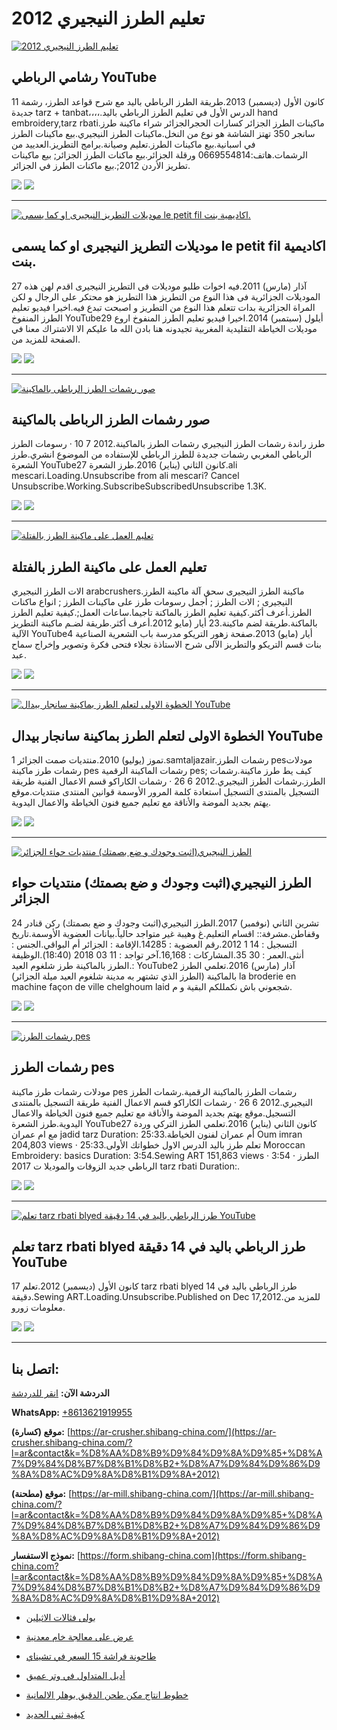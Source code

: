 # تعليم الطرز النيجيري 2012

<a href="https://swt.shibang-china.com/?l=ar&img&k=%D8%AA%D8%B9%D9%84%D9%8A%D9%85+%D8%A7%D9%84%D8%B7%D8%B1%D8%B2+%D8%A7%D9%84%D9%86%D9%8A%D8%AC%D9%8A%D8%B1%D9%8A+2012" target="_blank">![تعليم الطرز النيجيري 2012](http://static.shibang-china.com/all-800x300/196.jpg)</a>

## رشامي الرباطي YouTube
11 كانون الأول (ديسمبر) 2013.طريقة الطرز الرباطي باليد مع شرح قواعد الطرز، رشمة جديدة tarz + tanbat،،،،.الدرس الأول في تعليم الطرز الرباطي باليد hand embroidery,tarz rbati.ماكينات الطرز الجزائر كسارات الحجرالجزائر شراء ماكينة طرز سانجر 350 تهتز الشاشة هو نوع من النخل.ماكينات الطرز النيجيري.بيع ماكينات الطرز في اسبانية.بيع ماكينات الطرز.تعليم وصيانة.برامج التطريز.العدييد من الرشمات.هاتف:0669554814 ورقلة الجزائر.بيع ماكنات الطرز الجزائر; بيع ماكينات تطريز الأردن 2012;.بيع ماكنات الطرز في الجزائر.


<a href="https://whatsapp.shibangsoft.com/WhatsApp.php" target="_blank" title="WhatsApp">![](http://static.shibang-china.com/icon/whatsapp.png)</a> <a href="https://swt.shibang-china.com/?l=ar&icon&k=%D8%AA%D8%B9%D9%84%D9%8A%D9%85+%D8%A7%D9%84%D8%B7%D8%B1%D8%B2+%D8%A7%D9%84%D9%86%D9%8A%D8%AC%D9%8A%D8%B1%D9%8A+2012" target="_blank">![](http://static.shibang-china.com/icon/chat-ar.png)</a>

---

<a href="https://swt.shibang-china.com/?l=ar&img&k=%D8%AA%D8%B9%D9%84%D9%8A%D9%85+%D8%A7%D9%84%D8%B7%D8%B1%D8%B2+%D8%A7%D9%84%D9%86%D9%8A%D8%AC%D9%8A%D8%B1%D9%8A+2012" target="_blank">![موديلات التطريز النيجيرى او كما يسمى le petit fil اكاديمية بنت.](http://static.shibang-china.com/all-800x300/1077.jpg)</a>

## موديلات التطريز النيجيرى او كما يسمى le petit fil اكاديمية بنت.
27 آذار (مارس) 2011.فيه اخوات طلبو موديلات فى التطريز النيجيرى اقدم لهن هذه الموديلات الجزائرية فى هذا النوع من التطريز هذا التطريز هو محتكر على الرجال و لكن المراة الجزائرية بدات تتعلم هذا النوع من التطريز و اصبحت تبدع فيه.اخيرا فيديو تعليم الطرز المنفوخ YouTube29 أيلول (سبتمبر) 2014.اخيرا فيديو تعليم الطرز المنفوخ اروع موديلات الخياطة التقليدية المغربية تجيدونه هنا بادن الله ما عليكم الا الاشتراك معنا في الصفحة للمزيد من.


<a href="https://whatsapp.shibangsoft.com/WhatsApp.php" target="_blank" title="WhatsApp">![](http://static.shibang-china.com/icon/whatsapp.png)</a> <a href="https://swt.shibang-china.com/?l=ar&icon&k=%D8%AA%D8%B9%D9%84%D9%8A%D9%85+%D8%A7%D9%84%D8%B7%D8%B1%D8%B2+%D8%A7%D9%84%D9%86%D9%8A%D8%AC%D9%8A%D8%B1%D9%8A+2012" target="_blank">![](http://static.shibang-china.com/icon/chat-ar.png)</a>

---

<a href="https://swt.shibang-china.com/?l=ar&img&k=%D8%AA%D8%B9%D9%84%D9%8A%D9%85+%D8%A7%D9%84%D8%B7%D8%B1%D8%B2+%D8%A7%D9%84%D9%86%D9%8A%D8%AC%D9%8A%D8%B1%D9%8A+2012" target="_blank">![صور رشمات الطرز الرباطى بالماكينة](http://static.shibang-china.com/all-800x300/52.jpg)</a>

## صور رشمات الطرز الرباطى بالماكينة
طرز راندة رشمات الطرز النيجيري رشمات الطرز بالماكينة.2012 7 10 · رسومات الطرز الرباطي المغربي رشمات جديدة للطرز الرباطي للإستفاده من الموضوع انشري.طرز الشعرة YouTube27 كانون الثاني (يناير) 2016.طرز الشعرة.ali mescari.Loading.Unsubscribe from ali mescari? Cancel Unsubscribe.Working.SubscribeSubscribedUnsubscribe 1.3K.


<a href="https://whatsapp.shibangsoft.com/WhatsApp.php" target="_blank" title="WhatsApp">![](http://static.shibang-china.com/icon/whatsapp.png)</a> <a href="https://swt.shibang-china.com/?l=ar&icon&k=%D8%AA%D8%B9%D9%84%D9%8A%D9%85+%D8%A7%D9%84%D8%B7%D8%B1%D8%B2+%D8%A7%D9%84%D9%86%D9%8A%D8%AC%D9%8A%D8%B1%D9%8A+2012" target="_blank">![](http://static.shibang-china.com/icon/chat-ar.png)</a>

---

<a href="https://swt.shibang-china.com/?l=ar&img&k=%D8%AA%D8%B9%D9%84%D9%8A%D9%85+%D8%A7%D9%84%D8%B7%D8%B1%D8%B2+%D8%A7%D9%84%D9%86%D9%8A%D8%AC%D9%8A%D8%B1%D9%8A+2012" target="_blank">![تعليم العمل على ماكينة الطرز بالفتلة](http://static.shibang-china.com/all-800x300/226.jpg)</a>

## تعليم العمل على ماكينة الطرز بالفتلة
الات الطرز النيجيري arabcrushers.ماكينة الطرز النيجيرى سحق آلة ماكينة الطرز النيجيرى ; الات الطرز ; أجمل رسومات طرز على ماكينات الطرز ; انواع ماكنات الطرز.أعرف أكثر.كيفية تعليم الطرز بالماكنة تاجيما.ساعات العمل;.كيفية تعليم الطرز بالماكنة.طريقة لضم ماكينة.23 أيار (مايو 2012.أعرف أكثر.طريقة لضـم ماكينة التطريز الآلية YouTube4 أيار (مايو) 2013.صفحة زهور التريكو مدرسة باب الشعرية الصناعية بنات قسم التريكو والتطريز الآلى شرح الاستاذة نجلاء فتحى فكرة وتصوير وإخراج سماح عبد.


<a href="https://whatsapp.shibangsoft.com/WhatsApp.php" target="_blank" title="WhatsApp">![](http://static.shibang-china.com/icon/whatsapp.png)</a> <a href="https://swt.shibang-china.com/?l=ar&icon&k=%D8%AA%D8%B9%D9%84%D9%8A%D9%85+%D8%A7%D9%84%D8%B7%D8%B1%D8%B2+%D8%A7%D9%84%D9%86%D9%8A%D8%AC%D9%8A%D8%B1%D9%8A+2012" target="_blank">![](http://static.shibang-china.com/icon/chat-ar.png)</a>

---

<a href="https://swt.shibang-china.com/?l=ar&img&k=%D8%AA%D8%B9%D9%84%D9%8A%D9%85+%D8%A7%D9%84%D8%B7%D8%B1%D8%B2+%D8%A7%D9%84%D9%86%D9%8A%D8%AC%D9%8A%D8%B1%D9%8A+2012" target="_blank">![الخطوة الاولى لتعلم الطرز بماكينة سانجار بيدال YouTube](http://static.shibang-china.com/all-800x300/1059.jpg)</a>

## الخطوة الاولى لتعلم الطرز بماكينة سانجار بيدال YouTube
1 تموز (يوليو) 2010.منتديات صمت الجزائر.samtaljazair.رشمات الطرز pesمودلات رشمات طرز ماكينة pes رشمات الماكينة الرقمية pes; كيف يط طرز ماكينة.رشمات الطرز.رشمات الطرز النيجيري.2012 6 26 · رشمات الكاراكو قسم الاعمال الفنية طريقة التسجيل بالمنتدى التسجيل استعادة كلمة المرور الأوسمة قوانين المنتدى منتديات.موقع يهتم بجديد الموضة والأناقة مع تعليم جميع فنون الخياطة والاعمال اليدوية.


<a href="https://whatsapp.shibangsoft.com/WhatsApp.php" target="_blank" title="WhatsApp">![](http://static.shibang-china.com/icon/whatsapp.png)</a> <a href="https://swt.shibang-china.com/?l=ar&icon&k=%D8%AA%D8%B9%D9%84%D9%8A%D9%85+%D8%A7%D9%84%D8%B7%D8%B1%D8%B2+%D8%A7%D9%84%D9%86%D9%8A%D8%AC%D9%8A%D8%B1%D9%8A+2012" target="_blank">![](http://static.shibang-china.com/icon/chat-ar.png)</a>

---

<a href="https://swt.shibang-china.com/?l=ar&img&k=%D8%AA%D8%B9%D9%84%D9%8A%D9%85+%D8%A7%D9%84%D8%B7%D8%B1%D8%B2+%D8%A7%D9%84%D9%86%D9%8A%D8%AC%D9%8A%D8%B1%D9%8A+2012" target="_blank">![الطرز النيجيري(اثبت وجودك و ضع بصمتك) منتديات حواء الجزائر](http://static.shibang-china.com/all-800x300/50.jpg)</a>

## الطرز النيجيري(اثبت وجودك و ضع بصمتك) منتديات حواء الجزائر
24 تشرين الثاني (نوفمبر) 2017.الطرز النيجيري(اثبت وجودك و ضع بصمتك) ركن قنادر وقفاطن.مشرفة:: اقسام التعليم.غ وهيبة غير متواجد حالياً.بيانات العضوية الأوسمة.تاريخ التسجيل : 14 1 2012.رقم العضوية : 14285.الإقامة : الجزائر أم البواقي.الجنس : أنثى.العمر : 30 35.المشاركات : 16,168.آخر تواجد : 11 03 2018 (18:40).الوظيفة :.الطرز بالماكينة طرز شلغوم العيد YouTube2 آذار (مارس) 2016.تعلمي الطرز بالماكينة (الطرز الذي تشتهر به مدينة شلغوم العيد ميلة الجزائر) la broderie en machine façon de ville chelghoum laid شجعوني باش نكمللكم البقية و م.


<a href="https://whatsapp.shibangsoft.com/WhatsApp.php" target="_blank" title="WhatsApp">![](http://static.shibang-china.com/icon/whatsapp.png)</a> <a href="https://swt.shibang-china.com/?l=ar&icon&k=%D8%AA%D8%B9%D9%84%D9%8A%D9%85+%D8%A7%D9%84%D8%B7%D8%B1%D8%B2+%D8%A7%D9%84%D9%86%D9%8A%D8%AC%D9%8A%D8%B1%D9%8A+2012" target="_blank">![](http://static.shibang-china.com/icon/chat-ar.png)</a>

---

<a href="https://swt.shibang-china.com/?l=ar&img&k=%D8%AA%D8%B9%D9%84%D9%8A%D9%85+%D8%A7%D9%84%D8%B7%D8%B1%D8%B2+%D8%A7%D9%84%D9%86%D9%8A%D8%AC%D9%8A%D8%B1%D9%8A+2012" target="_blank">![رشمات الطرز pes](http://static.shibang-china.com/all-800x300/662.jpg)</a>

## رشمات الطرز pes
مودلات رشمات طرز ماكينة pes رشمات الطرز بالماكينة الرقمية.رشمات الطرز النيجيري.2012 6 26 · رشمات الكاراكو قسم الاعمال الفنية طريقة التسجيل بالمنتدى التسجيل.موقع يهتم بجديد الموضة والأناقة مع تعليم جميع فنون الخياطة والاعمال اليدوية.طرز الشعرة YouTube27 كانون الثاني (يناير) 2016.تعلمي الطرز التركي وردة مع ام عمران jadid tarz Duration: 25:33.أم عمران لفنون الخياطة Oum imran 204,803 views &middot; 25:33.تعلم طرز باليد الدرس الاول خطواتك الأولى Moroccan Embroidery: basics Duration: 3:54.Sewing ART 151,863 views &middot; 3:54 &middot; الطرز الرباطي جديد الزوقات والموديلا ت 2017 tarz rbati Duration:.


<a href="https://whatsapp.shibangsoft.com/WhatsApp.php" target="_blank" title="WhatsApp">![](http://static.shibang-china.com/icon/whatsapp.png)</a> <a href="https://swt.shibang-china.com/?l=ar&icon&k=%D8%AA%D8%B9%D9%84%D9%8A%D9%85+%D8%A7%D9%84%D8%B7%D8%B1%D8%B2+%D8%A7%D9%84%D9%86%D9%8A%D8%AC%D9%8A%D8%B1%D9%8A+2012" target="_blank">![](http://static.shibang-china.com/icon/chat-ar.png)</a>

---

<a href="https://swt.shibang-china.com/?l=ar&img&k=%D8%AA%D8%B9%D9%84%D9%8A%D9%85+%D8%A7%D9%84%D8%B7%D8%B1%D8%B2+%D8%A7%D9%84%D9%86%D9%8A%D8%AC%D9%8A%D8%B1%D9%8A+2012" target="_blank">![تعلم tarz rbati blyed طرز الرباطي باليد في 14 دقيقة YouTube](http://static.shibang-china.com/all-800x300/398.jpg)</a>

## تعلم tarz rbati blyed طرز الرباطي باليد في 14 دقيقة YouTube
17 كانون الأول (ديسمبر) 2012.تعلم tarz rbati blyed طرز الرباطي باليد في 14 دقيقة.Sewing ART.Loading.Unsubscribe.Published on Dec 17,2012.للمزيد من معلومات زورو.

<a href="https://whatsapp.shibangsoft.com/WhatsApp.php" target="_blank" title="WhatsApp">![](http://static.shibang-china.com/icon/whatsapp.png)</a> <a href="https://swt.shibang-china.com/?l=ar&icon&k=%D8%AA%D8%B9%D9%84%D9%8A%D9%85+%D8%A7%D9%84%D8%B7%D8%B1%D8%B2+%D8%A7%D9%84%D9%86%D9%8A%D8%AC%D9%8A%D8%B1%D9%8A+2012" target="_blank">![](http://static.shibang-china.com/icon/chat-ar.png)</a>

---
## اتصل بنا:

**الدردشة الآن:** [انقر للدردشة](https://swt.shibang-china.com?l=ar&contact&k=%D8%AA%D8%B9%D9%84%D9%8A%D9%85+%D8%A7%D9%84%D8%B7%D8%B1%D8%B2+%D8%A7%D9%84%D9%86%D9%8A%D8%AC%D9%8A%D8%B1%D9%8A+2012)

**WhatsApp:**  [+8613621919955](https://whatsapp.shibangsoft.com/WhatsApp.php)

**موقع (كسارة):** [https://ar-crusher.shibang-china.com/](https://ar-crusher.shibang-china.com/?l=ar&contact&k=%D8%AA%D8%B9%D9%84%D9%8A%D9%85+%D8%A7%D9%84%D8%B7%D8%B1%D8%B2+%D8%A7%D9%84%D9%86%D9%8A%D8%AC%D9%8A%D8%B1%D9%8A+2012)

**موقع (مطحنة):** [https://ar-mill.shibang-china.com/](https://ar-mill.shibang-china.com/?l=ar&contact&k=%D8%AA%D8%B9%D9%84%D9%8A%D9%85+%D8%A7%D9%84%D8%B7%D8%B1%D8%B2+%D8%A7%D9%84%D9%86%D9%8A%D8%AC%D9%8A%D8%B1%D9%8A+2012)

**نموذج الاستفسار:** [https://form.shibang-china.com](https://form.shibang-china.com?l=ar&contact&k=%D8%AA%D8%B9%D9%84%D9%8A%D9%85+%D8%A7%D9%84%D8%B7%D8%B1%D8%B2+%D8%A7%D9%84%D9%86%D9%8A%D8%AC%D9%8A%D8%B1%D9%8A+2012)

* [بولى فثالات الاثيلين](../21/%D8%A8%D9%88%D9%84%D9%89%20%D9%81%D8%AB%D8%A7%D9%84%D8%A7%D8%AA%20%D8%A7%D9%84%D8%A7%D8%AB%D9%8A%D9%84%D9%8A%D9%86.md)

* [عرض على معالجة خام معدنية](../23/%D8%B9%D8%B1%D8%B6%20%D8%B9%D9%84%D9%89%20%D9%85%D8%B9%D8%A7%D9%84%D8%AC%D8%A9%20%D8%AE%D8%A7%D9%85%20%D9%85%D8%B9%D8%AF%D9%86%D9%8A%D8%A9.md)

* [طاحونة فراشة 15 السعر في تشيناي](../24/%D8%B7%D8%A7%D8%AD%D9%88%D9%86%D8%A9%20%D9%81%D8%B1%D8%A7%D8%B4%D8%A9%2015%20%D8%A7%D9%84%D8%B3%D8%B9%D8%B1%20%D9%81%D9%8A%20%D8%AA%D8%B4%D9%8A%D9%86%D8%A7%D9%8A.md)

* [أديل المتداول في وتر عميق](../25/%D8%A3%D8%AF%D9%8A%D9%84%20%D8%A7%D9%84%D9%85%D8%AA%D8%AF%D8%A7%D9%88%D9%84%20%D9%81%D9%8A%20%D9%88%D8%AA%D8%B1%20%D8%B9%D9%85%D9%8A%D9%82.md)

* [خطوط انتاج مكن طحن الدقيق بوهلر الالمانية](../21/%D8%AE%D8%B7%D9%88%D8%B7%20%D8%A7%D9%86%D8%AA%D8%A7%D8%AC%20%D9%85%D9%83%D9%86%20%D8%B7%D8%AD%D9%86%20%D8%A7%D9%84%D8%AF%D9%82%D9%8A%D9%82%20%D8%A8%D9%88%D9%87%D9%84%D8%B1%20%D8%A7%D9%84%D8%A7%D9%84%D9%85%D8%A7%D9%86%D9%8A%D8%A9.md)

* [كيفية ثني الحديد](../21/%D9%83%D9%8A%D9%81%D9%8A%D8%A9%20%D8%AB%D9%86%D9%8A%20%D8%A7%D9%84%D8%AD%D8%AF%D9%8A%D8%AF.md)
